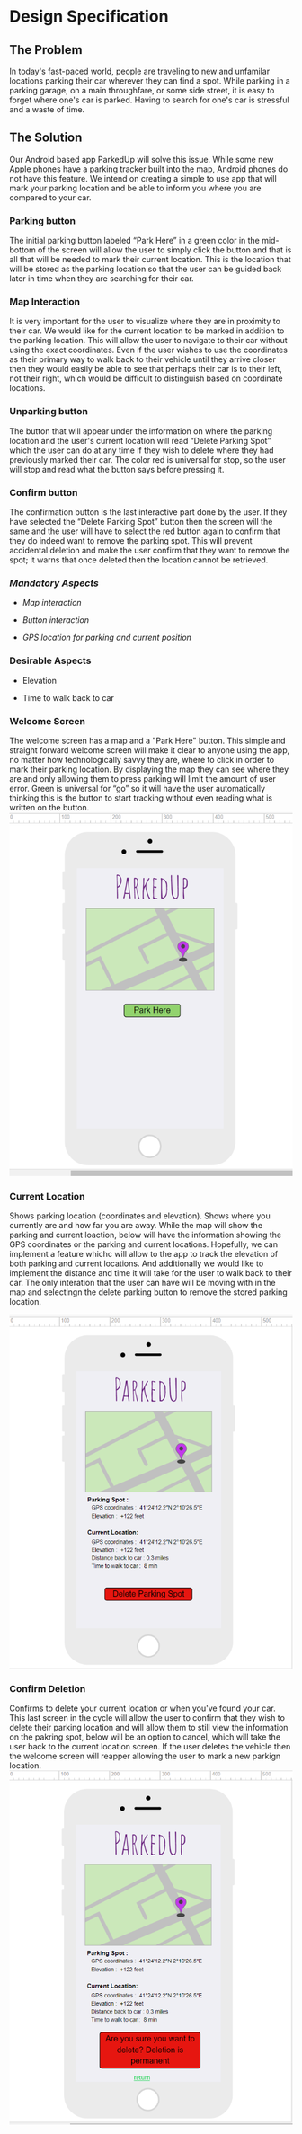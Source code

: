 # Design Specification

## The Problem
In today's fast-paced world, people are traveling to new and unfamilar locations parking their car wherever they can find a spot. While parking in a parking garage, on a main throughfare, or some side street, it is easy to forget where one's car is parked. Having to search for one's car is stressful and a waste of time.  

## The Solution
Our Android based app ParkedUp will solve this issue. While some new Apple phones have a parking tracker built into the map, Android phones do not have this feature. We intend on creating a simple to use app that will mark your parking location and be able to inform you where you are compared to your car.

### Parking button
The initial parking button labeled “Park Here” in a green color in the mid-bottom of the screen will allow the user to simply click the button and that is all that will be needed to mark their current location. This is the location that will be stored as the parking location so that the user can be guided back later in time when they are searching for their car.
### Map Interaction
It is very important for the user to visualize where they are in proximity to their car. We would like for the current location to be marked in addition to the parking location. This will allow the user to navigate to their car without using the exact coordinates. Even if the user wishes to use the coordinates as their primary way to walk back to their vehicle until they arrive closer then they would easily be able to see that perhaps their car is to their left, not their right, which would be difficult to distinguish based on coordinate locations.
### Unparking button
The button that will appear under the information on where the parking location and the user's current location will read “Delete Parking Spot” which the user can do at any time if they wish to delete where they had previously marked their car. The color red is universal for stop, so the user will stop and read what the button says before pressing it.
### Confirm button
The confirmation button is the last interactive part done by the user. If they have selected the “Delete Parking Spot” button then the screen will the same and the user will have to select the red button again to confirm that they do indeed want to remove the parking spot. This will prevent accidental deletion and make the user confirm that they want to remove the spot; it warns that once deleted then the location cannot be retrieved. 

### _Mandatory Aspects_
* _Map interaction_

* _Button interaction_

* _GPS location for parking and current position_


### Desirable Aspects
 * Elevation

 * Time to walk back to car


### Welcome Screen
The welcome screen has a map and a "Park Here" button.  This simple and straight forward welcome screen will make it clear to anyone using the app, no matter how technologically savvy they are, where to click in order to mark their parking location. By displaying the map they can see where they are and only allowing them to press parking will limit the amount of user error. Green is universal for “go” so it will have the user automatically thinking this is the button to start tracking without even reading what is written on the button.
![alt text](https://github.com/COSC481W-2019Winter/classproject-sudo-give_us_an_a/blob/DesignSpecs/imgs/welcome_screen.png "Welcome Screen")

### Current Location
Shows parking location (coordinates and elevation). Shows where you currently are and how far you are away.  While the map will show the parking and current loaction, below will have the information showing the GPS coordinates or the parking and current locations. Hopefully, we can implement a feature whichc will allow to the app to track the elevation of both parking and current locations. And additionally we would like to implement the distance and time it will take for the user to walk back to their car. The only interation that the user can have will be moving with in the map and selectingn the delete parking button to remove the stored parking location.

![alt text](https://github.com/COSC481W-2019Winter/classproject-sudo-give_us_an_a/blob/DesignSpecs/imgs/current_location.png "Current Location")

### Confirm Deletion
Confirms to delete your current location or when you've found your car.  This last screen in the cycle will allow the user to  confirm that they wish to delete their parking location and will allow them to still view the information on the pakring spot, below will be an option to cancel, which will take the user back to the current location screen. If the user deletes the vehicle then the welcome screen will reapper allowing the user to mark a new parkign location.
![alt text](https://github.com/COSC481W-2019Winter/classproject-sudo-give_us_an_a/blob/DesignSpecs/imgs/delete_confirmation.png "Delete Confirmation")
